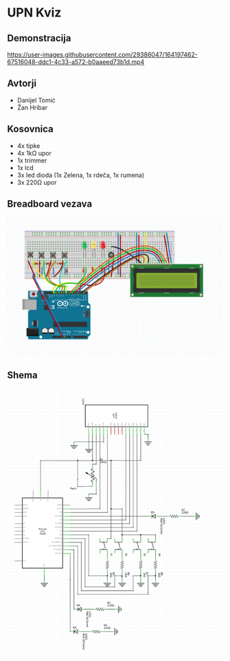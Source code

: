 # UPN Kviz

## Demonstracija
https://user-images.githubusercontent.com/29386047/164197462-67516048-ddc1-4c33-a572-b0aaeed73b1d.mp4

## Avtorji
* Danijel Tomić
* Žan Hribar

## Kosovnica

* 4x tipke
* 4x 1kΩ upor
* 1x trimmer
* 1x lcd
* 3x led dioda (1x Zelena, 1x rdeča, 1x rumena)
* 3x 220Ω upor


## Breadboard vezava
![Breadboard vezava za upn kviz](/img/schematic.png "Breadboard vezava")

## Shema
![Shema vezave za upn kviz](/img/schema.png "Shema")



